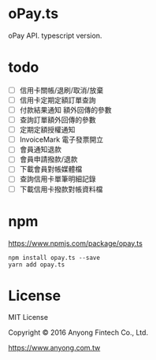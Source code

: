 # oPay.ts

oPay API. typescript version.

# todo

* [ ] 信用卡關帳/退刷/取消/放棄
* [ ] 信用卡定期定額訂單查詢
* [ ] 付款結果通知 額外回傳的參數
* [ ] 查詢訂單額外回傳的參數
* [ ] 定期定額授權通知
* [ ] InvoiceMark 電子發票開立
* [ ] 會員通知退款
* [ ] 會員申請撥款/退款
* [ ] 下載會員對帳媒體檔
* [ ] 查詢信用卡單筆明細記錄
* [ ] 下載信用卡撥款對帳資料檔

# npm

https://www.npmjs.com/package/opay.ts

```
npm install opay.ts --save
yarn add opay.ts
```

# License

MIT License

Copyright © 2016 Anyong Fintech Co., Ltd.

https://www.anyong.com.tw
